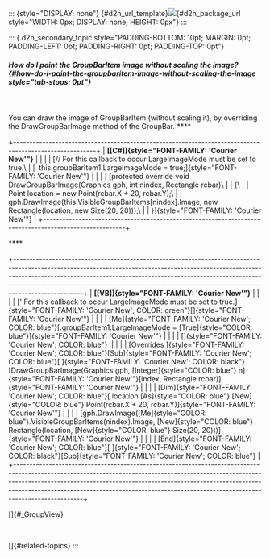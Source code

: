 ::: {style="DISPLAY: none"}
[](ms-xhelp:///?Id=d2h_url_template){#d2h_url_template}![](!package_url!){#d2h_package_url style="WIDTH: 0px; DISPLAY: none; HEIGHT: 0px"}
:::

::: {.d2h_secondary_topic style="PADDING-BOTTOM: 10pt; MARGIN: 0pt; PADDING-LEFT: 0pt; PADDING-RIGHT: 0pt; PADDING-TOP: 0pt"}
##### How do I paint the GroupBarItem image without scaling the image? {#how-do-i-paint-the-groupbaritem-image-without-scaling-the-image style="tab-stops: 0pt"}

 

You can draw the image of GroupBarItem (without scaling it), by overriding the DrawGroupBarImage method of the GroupBar. ****

+-------------------------------------------------------------------------------------------------------+
| **[\[C#\]]{style="FONT-FAMILY: 'Courier New'"}**                                                      |
|                                                                                                       |
| [// For this callback to occur LargeImageMode must be set to true.\                                   |
|  this.groupBarItem1.LargeImageMode = true;]{style="FONT-FAMILY: 'Courier New'"}                       |
|                                                                                                       |
| [protected override void DrawGroupBarImage(Graphics gph, int nindex, Rectangle rcbar)\                |
| {\                                                                                                    |
| Point location = new Point(rcbar.X + 20, rcbar.Y);\                                                   |
| gph.DrawImage(this.VisibleGroupBarItems\[nindex\].Image, new Rectangle(location, new Size(20, 20)));\ |
| }]{style="FONT-FAMILY: 'Courier New'"}                                                                |
+-------------------------------------------------------------------------------------------------------+

**** 

+---------------------------------------------------------------------------------------------------------------------------------------------------------------------------------------------------------------------------------------------------------------------------------------------------------------------------------------------+
| **[\[VB\]]{style="FONT-FAMILY: 'Courier New'"}**                                                                                                                                                                                                                                                                                            |
|                                                                                                                                                                                                                                                                                                                                             |
| [\' For this callback to occur LargeImageMode must be set to true.]{style="FONT-FAMILY: 'Courier New'; COLOR: green"}[]{style="FONT-FAMILY: 'Courier New'"}                                                                                                                                                                                 |
|                                                                                                                                                                                                                                                                                                                                             |
| [Me]{style="FONT-FAMILY: 'Courier New'; COLOR: blue"}[.groupBarItem1.LargeImageMode = [True]{style="COLOR: blue"}]{style="FONT-FAMILY: 'Courier New'"}                                                                                                                                                                                      |
|                                                                                                                                                                                                                                                                                                                                             |
| []{style="FONT-FAMILY: 'Courier New'; COLOR: blue"}                                                                                                                                                                                                                                                                                         |
|                                                                                                                                                                                                                                                                                                                                             |
| [Overrides ]{style="FONT-FAMILY: 'Courier New'; COLOR: blue"}[Sub]{style="FONT-FAMILY: 'Courier New'; COLOR: blue"}[ ]{style="FONT-FAMILY: 'Courier New'; COLOR: black"}[DrawGroupBarImage(Graphics gph, [Integer]{style="COLOR: blue"} n]{style="FONT-FAMILY: 'Courier New'"}[index, Rectangle rcbar)]{style="FONT-FAMILY: 'Courier New'"} |
|                                                                                                                                                                                                                                                                                                                                             |
| [Dim]{style="FONT-FAMILY: 'Courier New'; COLOR: blue"}[ location [As]{style="COLOR: blue"} [New]{style="COLOR: blue"} Point(rcbar.X + 20, rcbar.Y)]{style="FONT-FAMILY: 'Courier New'"}                                                                                                                                                     |
|                                                                                                                                                                                                                                                                                                                                             |
| [gph.DrawImage([Me]{style="COLOR: blue"}.VisibleGroupBarItems(nindex).Image, [New]{style="COLOR: blue"} Rectangle(location, [New]{style="COLOR: blue"} Size(20, 20)))]{style="FONT-FAMILY: 'Courier New'"}                                                                                                                                  |
|                                                                                                                                                                                                                                                                                                                                             |
| [End]{style="FONT-FAMILY: 'Courier New'; COLOR: blue"}[ ]{style="FONT-FAMILY: 'Courier New'; COLOR: black"}[Sub]{style="FONT-FAMILY: 'Courier New'; COLOR: blue"}                                                                                                                                                                           |
+---------------------------------------------------------------------------------------------------------------------------------------------------------------------------------------------------------------------------------------------------------------------------------------------------------------------------------------------+

[]{#_GroupView} 

 

[]{#related-topics}
:::
